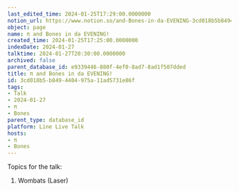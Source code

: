 ```yaml
---
last_edited_time: 2024-01-25T17:29:00.0000000
notion_url: https://www.notion.so/and-Bones-in-da-EVENING-3cd018b5b8494404975a11ad5731e86f
object: page
name: π and Bones in da EVENING!
created_time: 2024-01-25T17:25:00.0000000
indexDate: 2024-01-27
talktime: 2024-01-27T20:30:00.0000000
archived: false
parent_database_id: e9339446-880f-4ef0-8ad7-8ad1f507dded
title: π and Bones in da EVENING!
id: 3cd018b5-b849-4404-975a-11ad5731e86f
tags:
- Talk
- 2024-01-27
- π
- Bones
parent_type: database_id
platform: Line Live Talk
hosts:
- π
- Bones
---
```


Topics for the talk:
1. Wombats (Laser)

























